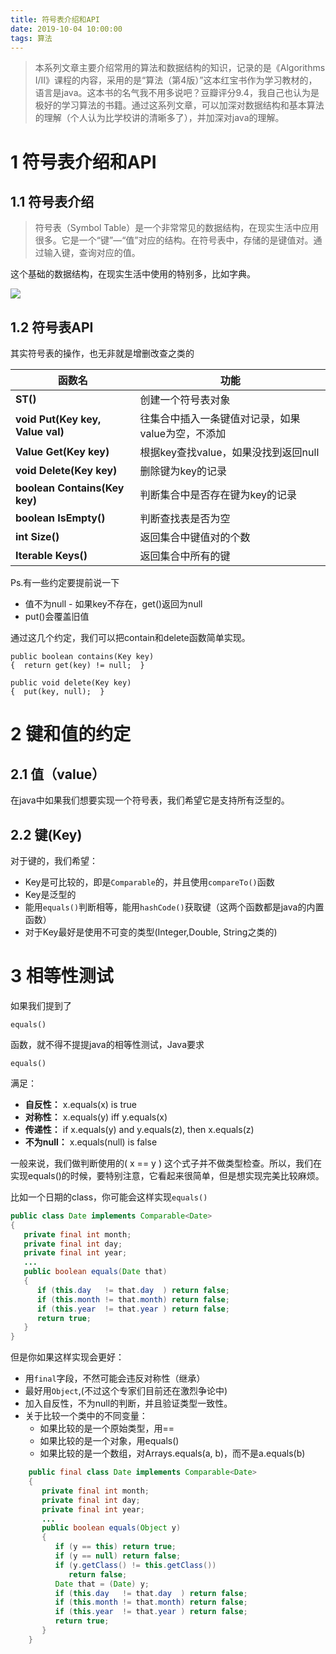 ```yaml
---
title: 符号表介绍和API
date: 2019-10-04 10:00:00
tags: 算法
---
```


> 本系列文章主要介绍常用的算法和数据结构的知识，记录的是《Algorithms I/II》课程的内容，采用的是“算法（第4版）”这本红宝书作为学习教材的，语言是java。这本书的名气我不用多说吧？豆瓣评分9.4，我自己也认为是极好的学习算法的书籍。通过这系列文章，可以加深对数据结构和基本算法的理解（个人认为比学校讲的清晰多了），并加深对java的理解。

# **1 符号表介绍和API**

## **1.1 符号表介绍**

> 符号表（Symbol Table）是一个非常常见的数据结构，在现实生活中应用很多。它是一个“键”—“值”对应的结构。在符号表中，存储的是键值对。通过输入键，查询对应的值。

这个基础的数据结构，在现实生活中使用的特别多，比如字典。

![](http://img.hksite.cn/2019-03-01-064437.jpg)

## **1.2 符号表API**

其实符号表的操作，也无非就是增删改查之类的

| **函数名**                       | **功能**                                          |
| -------------------------------- | ------------------------------------------------- |
| **ST()**                         | 创建一个符号表对象                                |
| **void Put(Key key, Value val)** | 往集合中插入一条键值对记录，如果value为空，不添加 |
| **Value Get(Key key)**           | 根据key查找value，如果没找到返回null              |
| **void Delete(Key key)**         | 删除键为key的记录                                 |
| **boolean Contains(Key key)**    | 判断集合中是否存在键为key的记录                   |
| **boolean IsEmpty()**            | 判断查找表是否为空                                |
| **int Size()**                   | 返回集合中键值对的个数                            |
| **Iterable Keys()**              | 返回集合中所有的键                                |

Ps.有一些约定要提前说一下

- 值不为null - 如果key不存在，get()返回为null 
- put()会覆盖旧值

通过这几个约定，我们可以把contain和delete函数简单实现。

```
public boolean contains(Key key)
{  return get(key) != null;  }

public void delete(Key key)
{  put(key, null);  }
```

# **2 键和值的约定**

## **2.1 值（value）**

在java中如果我们想要实现一个符号表，我们希望它是支持所有泛型的。

## **2.2 键(Key)**

对于键的，我们希望：

- Key是可比较的，即是`Comparable`的，并且使用`compareTo()`函数
- Key是泛型的
- 能用`equals()`判断相等，能用`hashCode()`获取键（这两个函数都是java的内置函数）
- 对于Key最好是使用不可变的类型(Integer,Double, String之类的)

# **3 相等性测试**

如果我们提到了

`equals()`

函数，就不得不提提java的相等性测试，Java要求

`equals()`

满足：

- **自反性：** x.equals(x) is true
- **对称性：** x.equals(y) iff y.equals(x)
- **传递性：** if x.equals(y) and y.equals(z), then x.equals(z)
- **不为null：** x.equals(null) is false

一般来说，我们做判断使用的( x == y ) 这个式子并不做类型检查。所以，我们在实现equals()的时候，要特别注意，它看起来很简单，但是想实现完美比较麻烦。

比如一个日期的class，你可能会这样实现`equals()`

```java
public class Date implements Comparable<Date>
{
   private final int month;
   private final int day;
   private final int year;
   ...
   public boolean equals(Date that)
   {
      if (this.day   != that.day  ) return false;
      if (this.month != that.month) return false;
      if (this.year  != that.year ) return false;
      return true;
   }
}
```

但是你如果这样实现会更好：

- 用`final`字段，不然可能会违反对称性（继承）
- 最好用`Object`,(不过这个专家们目前还在激烈争论中)
- 加入自反性，不为null的判断，并且验证类型一致性。
- 关于比较一个类中的不同变量：
  - 如果比较的是一个原始类型，用==
  - 如果比较的是一个对象，用equals()
  - 如果比较的是一个数组，对Arrays.equals(a, b)，而不是a.equals(b)

```java
    public final class Date implements Comparable<Date>
    {
       private final int month;
       private final int day;
       private final int year;
       ...
       public boolean equals(Object y)
       {
          if (y == this) return true;
          if (y == null) return false;
          if (y.getClass() != this.getClass())
             return false;
          Date that = (Date) y;
          if (this.day   != that.day  ) return false;
          if (this.month != that.month) return false;
          if (this.year  != that.year ) return false;
          return true;
       }
    }
```